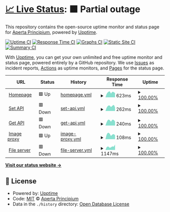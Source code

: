 # [📈 Live Status](https://status.interclip.app): <!--live status--> **🟧 Partial outage**

This repository contains the open-source uptime monitor and status page for [Aperta Principium](https://status.interclip.app), powered by [Upptime](https://github.com/upptime/upptime).

[![Uptime CI](https://github.com/aperta-principium/status/workflows/Uptime%20CI/badge.svg)](https://github.com/upptime/upptime/actions?query=workflow%3A%22Uptime+CI%22)
[![Response Time CI](https://github.com/aperta-principium/status/workflows/Response%20Time%20CI/badge.svg)](https://github.com/upptime/upptime/actions?query=workflow%3A%22Response+Time+CI%22)
[![Graphs CI](https://github.com/aperta-principium/status/workflows/Graphs%20CI/badge.svg)](https://github.com/upptime/upptime/actions?query=workflow%3A%22Graphs+CI%22)
[![Static Site CI](https://github.com/aperta-principium/status/workflows/Static%20Site%20CI/badge.svg)](https://github.com/upptime/upptime/actions?query=workflow%3A%22Static+Site+CI%22)
[![Summary CI](https://github.com/aperta-principium/status/workflows/Summary%20CI/badge.svg)](https://github.com/upptime/upptime/actions?query=workflow%3A%22Summary+CI%22)

With [Upptime](https://upptime.js.org), you can get your own unlimited and free uptime monitor and status page, powered entirely by a GitHub repository. We use [Issues](https://github.com/aperta-principium/status/issues) as incident reports, [Actions](https://github.com/aperta-principium/status/actions) as uptime monitors, and [Pages](https://status.interclip.app) for the status page.

<!--start: status pages-->
<!-- This summary is generated by Upptime (https://github.com/upptime/upptime) -->
<!-- Do not edit this manually, your changes will be overwritten -->
<!-- prettier-ignore -->
| URL | Status | History | Response Time | Uptime |
| --- | ------ | ------- | ------------- | ------ |
| <img alt="" src="https://favicons.githubusercontent.com/interclip.app" height="13"> [Homepage](https://interclip.app) | 🟩 Up | [homepage.yml](https://github.com/interclip/status/commits/HEAD/history/homepage.yml) | <details><summary><img alt="Response time graph" src="./graphs/homepage/response-time-week.png" height="20"> 623ms</summary><br><a href="https://status.interclip.app/history/homepage"><img alt="Response time 469" src="https://img.shields.io/endpoint?url=https%3A%2F%2Fraw.githubusercontent.com%2Finterclip%2Fstatus%2FHEAD%2Fapi%2Fhomepage%2Fresponse-time.json"></a><br><a href="https://status.interclip.app/history/homepage"><img alt="24-hour response time 648" src="https://img.shields.io/endpoint?url=https%3A%2F%2Fraw.githubusercontent.com%2Finterclip%2Fstatus%2FHEAD%2Fapi%2Fhomepage%2Fresponse-time-day.json"></a><br><a href="https://status.interclip.app/history/homepage"><img alt="7-day response time 623" src="https://img.shields.io/endpoint?url=https%3A%2F%2Fraw.githubusercontent.com%2Finterclip%2Fstatus%2FHEAD%2Fapi%2Fhomepage%2Fresponse-time-week.json"></a><br><a href="https://status.interclip.app/history/homepage"><img alt="30-day response time 628" src="https://img.shields.io/endpoint?url=https%3A%2F%2Fraw.githubusercontent.com%2Finterclip%2Fstatus%2FHEAD%2Fapi%2Fhomepage%2Fresponse-time-month.json"></a><br><a href="https://status.interclip.app/history/homepage"><img alt="1-year response time 469" src="https://img.shields.io/endpoint?url=https%3A%2F%2Fraw.githubusercontent.com%2Finterclip%2Fstatus%2FHEAD%2Fapi%2Fhomepage%2Fresponse-time-year.json"></a></details> | <details><summary><a href="https://status.interclip.app/history/homepage">100.00%</a></summary><a href="https://status.interclip.app/history/homepage"><img alt="All-time uptime 100.00%" src="https://img.shields.io/endpoint?url=https%3A%2F%2Fraw.githubusercontent.com%2Finterclip%2Fstatus%2FHEAD%2Fapi%2Fhomepage%2Fuptime.json"></a><br><a href="https://status.interclip.app/history/homepage"><img alt="24-hour uptime 100.00%" src="https://img.shields.io/endpoint?url=https%3A%2F%2Fraw.githubusercontent.com%2Finterclip%2Fstatus%2FHEAD%2Fapi%2Fhomepage%2Fuptime-day.json"></a><br><a href="https://status.interclip.app/history/homepage"><img alt="7-day uptime 100.00%" src="https://img.shields.io/endpoint?url=https%3A%2F%2Fraw.githubusercontent.com%2Finterclip%2Fstatus%2FHEAD%2Fapi%2Fhomepage%2Fuptime-week.json"></a><br><a href="https://status.interclip.app/history/homepage"><img alt="30-day uptime 100.00%" src="https://img.shields.io/endpoint?url=https%3A%2F%2Fraw.githubusercontent.com%2Finterclip%2Fstatus%2FHEAD%2Fapi%2Fhomepage%2Fuptime-month.json"></a><br><a href="https://status.interclip.app/history/homepage"><img alt="1-year uptime 100.00%" src="https://img.shields.io/endpoint?url=https%3A%2F%2Fraw.githubusercontent.com%2Finterclip%2Fstatus%2FHEAD%2Fapi%2Fhomepage%2Fuptime-year.json"></a></details>
| <img alt="" src="https://favicons.githubusercontent.com/interclip.app" height="13"> [Set API](https://interclip.app/includes/api?url=https://www.linguee.com/english-german/translation/meanbusiness.html) | 🟥 Down | [set-api.yml](https://github.com/interclip/status/commits/HEAD/history/set-api.yml) | <details><summary><img alt="Response time graph" src="./graphs/set-api/response-time-week.png" height="20"> 262ms</summary><br><a href="https://status.interclip.app/history/set-api"><img alt="Response time 267" src="https://img.shields.io/endpoint?url=https%3A%2F%2Fraw.githubusercontent.com%2Finterclip%2Fstatus%2FHEAD%2Fapi%2Fset-api%2Fresponse-time.json"></a><br><a href="https://status.interclip.app/history/set-api"><img alt="24-hour response time 253" src="https://img.shields.io/endpoint?url=https%3A%2F%2Fraw.githubusercontent.com%2Finterclip%2Fstatus%2FHEAD%2Fapi%2Fset-api%2Fresponse-time-day.json"></a><br><a href="https://status.interclip.app/history/set-api"><img alt="7-day response time 262" src="https://img.shields.io/endpoint?url=https%3A%2F%2Fraw.githubusercontent.com%2Finterclip%2Fstatus%2FHEAD%2Fapi%2Fset-api%2Fresponse-time-week.json"></a><br><a href="https://status.interclip.app/history/set-api"><img alt="30-day response time 262" src="https://img.shields.io/endpoint?url=https%3A%2F%2Fraw.githubusercontent.com%2Finterclip%2Fstatus%2FHEAD%2Fapi%2Fset-api%2Fresponse-time-month.json"></a><br><a href="https://status.interclip.app/history/set-api"><img alt="1-year response time 267" src="https://img.shields.io/endpoint?url=https%3A%2F%2Fraw.githubusercontent.com%2Finterclip%2Fstatus%2FHEAD%2Fapi%2Fset-api%2Fresponse-time-year.json"></a></details> | <details><summary><a href="https://status.interclip.app/history/set-api">100.00%</a></summary><a href="https://status.interclip.app/history/set-api"><img alt="All-time uptime 100.00%" src="https://img.shields.io/endpoint?url=https%3A%2F%2Fraw.githubusercontent.com%2Finterclip%2Fstatus%2FHEAD%2Fapi%2Fset-api%2Fuptime.json"></a><br><a href="https://status.interclip.app/history/set-api"><img alt="24-hour uptime 100.00%" src="https://img.shields.io/endpoint?url=https%3A%2F%2Fraw.githubusercontent.com%2Finterclip%2Fstatus%2FHEAD%2Fapi%2Fset-api%2Fuptime-day.json"></a><br><a href="https://status.interclip.app/history/set-api"><img alt="7-day uptime 100.00%" src="https://img.shields.io/endpoint?url=https%3A%2F%2Fraw.githubusercontent.com%2Finterclip%2Fstatus%2FHEAD%2Fapi%2Fset-api%2Fuptime-week.json"></a><br><a href="https://status.interclip.app/history/set-api"><img alt="30-day uptime 100.00%" src="https://img.shields.io/endpoint?url=https%3A%2F%2Fraw.githubusercontent.com%2Finterclip%2Fstatus%2FHEAD%2Fapi%2Fset-api%2Fuptime-month.json"></a><br><a href="https://status.interclip.app/history/set-api"><img alt="1-year uptime 100.00%" src="https://img.shields.io/endpoint?url=https%3A%2F%2Fraw.githubusercontent.com%2Finterclip%2Fstatus%2FHEAD%2Fapi%2Fset-api%2Fuptime-year.json"></a></details>
| <img alt="" src="https://favicons.githubusercontent.com/interclip.app" height="13"> [Get API](https://interclip.app/includes/get-api?code=tasks) | 🟥 Down | [get-api.yml](https://github.com/interclip/status/commits/HEAD/history/get-api.yml) | <details><summary><img alt="Response time graph" src="./graphs/get-api/response-time-week.png" height="20"> 240ms</summary><br><a href="https://status.interclip.app/history/get-api"><img alt="Response time 244" src="https://img.shields.io/endpoint?url=https%3A%2F%2Fraw.githubusercontent.com%2Finterclip%2Fstatus%2FHEAD%2Fapi%2Fget-api%2Fresponse-time.json"></a><br><a href="https://status.interclip.app/history/get-api"><img alt="24-hour response time 264" src="https://img.shields.io/endpoint?url=https%3A%2F%2Fraw.githubusercontent.com%2Finterclip%2Fstatus%2FHEAD%2Fapi%2Fget-api%2Fresponse-time-day.json"></a><br><a href="https://status.interclip.app/history/get-api"><img alt="7-day response time 240" src="https://img.shields.io/endpoint?url=https%3A%2F%2Fraw.githubusercontent.com%2Finterclip%2Fstatus%2FHEAD%2Fapi%2Fget-api%2Fresponse-time-week.json"></a><br><a href="https://status.interclip.app/history/get-api"><img alt="30-day response time 238" src="https://img.shields.io/endpoint?url=https%3A%2F%2Fraw.githubusercontent.com%2Finterclip%2Fstatus%2FHEAD%2Fapi%2Fget-api%2Fresponse-time-month.json"></a><br><a href="https://status.interclip.app/history/get-api"><img alt="1-year response time 244" src="https://img.shields.io/endpoint?url=https%3A%2F%2Fraw.githubusercontent.com%2Finterclip%2Fstatus%2FHEAD%2Fapi%2Fget-api%2Fresponse-time-year.json"></a></details> | <details><summary><a href="https://status.interclip.app/history/get-api">100.00%</a></summary><a href="https://status.interclip.app/history/get-api"><img alt="All-time uptime 100.00%" src="https://img.shields.io/endpoint?url=https%3A%2F%2Fraw.githubusercontent.com%2Finterclip%2Fstatus%2FHEAD%2Fapi%2Fget-api%2Fuptime.json"></a><br><a href="https://status.interclip.app/history/get-api"><img alt="24-hour uptime 100.00%" src="https://img.shields.io/endpoint?url=https%3A%2F%2Fraw.githubusercontent.com%2Finterclip%2Fstatus%2FHEAD%2Fapi%2Fget-api%2Fuptime-day.json"></a><br><a href="https://status.interclip.app/history/get-api"><img alt="7-day uptime 100.00%" src="https://img.shields.io/endpoint?url=https%3A%2F%2Fraw.githubusercontent.com%2Finterclip%2Fstatus%2FHEAD%2Fapi%2Fget-api%2Fuptime-week.json"></a><br><a href="https://status.interclip.app/history/get-api"><img alt="30-day uptime 100.00%" src="https://img.shields.io/endpoint?url=https%3A%2F%2Fraw.githubusercontent.com%2Finterclip%2Fstatus%2FHEAD%2Fapi%2Fget-api%2Fuptime-month.json"></a><br><a href="https://status.interclip.app/history/get-api"><img alt="1-year uptime 100.00%" src="https://img.shields.io/endpoint?url=https%3A%2F%2Fraw.githubusercontent.com%2Finterclip%2Fstatus%2FHEAD%2Fapi%2Fget-api%2Fuptime-year.json"></a></details>
| <img alt="" src="https://favicons.githubusercontent.com/interclip.app" height="13"> [Image proxy](https://interclip.app/proxy?url=https://trnck.dev/assets/img/logo.avif) | 🟩 Up | [image-proxy.yml](https://github.com/interclip/status/commits/HEAD/history/image-proxy.yml) | <details><summary><img alt="Response time graph" src="./graphs/image-proxy/response-time-week.png" height="20"> 108ms</summary><br><a href="https://status.interclip.app/history/image-proxy"><img alt="Response time 142" src="https://img.shields.io/endpoint?url=https%3A%2F%2Fraw.githubusercontent.com%2Finterclip%2Fstatus%2FHEAD%2Fapi%2Fimage-proxy%2Fresponse-time.json"></a><br><a href="https://status.interclip.app/history/image-proxy"><img alt="24-hour response time 134" src="https://img.shields.io/endpoint?url=https%3A%2F%2Fraw.githubusercontent.com%2Finterclip%2Fstatus%2FHEAD%2Fapi%2Fimage-proxy%2Fresponse-time-day.json"></a><br><a href="https://status.interclip.app/history/image-proxy"><img alt="7-day response time 108" src="https://img.shields.io/endpoint?url=https%3A%2F%2Fraw.githubusercontent.com%2Finterclip%2Fstatus%2FHEAD%2Fapi%2Fimage-proxy%2Fresponse-time-week.json"></a><br><a href="https://status.interclip.app/history/image-proxy"><img alt="30-day response time 120" src="https://img.shields.io/endpoint?url=https%3A%2F%2Fraw.githubusercontent.com%2Finterclip%2Fstatus%2FHEAD%2Fapi%2Fimage-proxy%2Fresponse-time-month.json"></a><br><a href="https://status.interclip.app/history/image-proxy"><img alt="1-year response time 142" src="https://img.shields.io/endpoint?url=https%3A%2F%2Fraw.githubusercontent.com%2Finterclip%2Fstatus%2FHEAD%2Fapi%2Fimage-proxy%2Fresponse-time-year.json"></a></details> | <details><summary><a href="https://status.interclip.app/history/image-proxy">100.00%</a></summary><a href="https://status.interclip.app/history/image-proxy"><img alt="All-time uptime 100.00%" src="https://img.shields.io/endpoint?url=https%3A%2F%2Fraw.githubusercontent.com%2Finterclip%2Fstatus%2FHEAD%2Fapi%2Fimage-proxy%2Fuptime.json"></a><br><a href="https://status.interclip.app/history/image-proxy"><img alt="24-hour uptime 100.00%" src="https://img.shields.io/endpoint?url=https%3A%2F%2Fraw.githubusercontent.com%2Finterclip%2Fstatus%2FHEAD%2Fapi%2Fimage-proxy%2Fuptime-day.json"></a><br><a href="https://status.interclip.app/history/image-proxy"><img alt="7-day uptime 100.00%" src="https://img.shields.io/endpoint?url=https%3A%2F%2Fraw.githubusercontent.com%2Finterclip%2Fstatus%2FHEAD%2Fapi%2Fimage-proxy%2Fuptime-week.json"></a><br><a href="https://status.interclip.app/history/image-proxy"><img alt="30-day uptime 100.00%" src="https://img.shields.io/endpoint?url=https%3A%2F%2Fraw.githubusercontent.com%2Finterclip%2Fstatus%2FHEAD%2Fapi%2Fimage-proxy%2Fuptime-month.json"></a><br><a href="https://status.interclip.app/history/image-proxy"><img alt="1-year uptime 100.00%" src="https://img.shields.io/endpoint?url=https%3A%2F%2Fraw.githubusercontent.com%2Finterclip%2Fstatus%2FHEAD%2Fapi%2Fimage-proxy%2Fuptime-year.json"></a></details>
| <img alt="" src="https://favicons.githubusercontent.com/files.interclip.app" height="13"> [File server](https://files.interclip.app/fee1220bb1.png) | 🟥 Down | [file-server.yml](https://github.com/interclip/status/commits/HEAD/history/file-server.yml) | <details><summary><img alt="Response time graph" src="./graphs/file-server/response-time-week.png" height="20"> 1147ms</summary><br><a href="https://status.interclip.app/history/file-server"><img alt="Response time 809" src="https://img.shields.io/endpoint?url=https%3A%2F%2Fraw.githubusercontent.com%2Finterclip%2Fstatus%2FHEAD%2Fapi%2Ffile-server%2Fresponse-time.json"></a><br><a href="https://status.interclip.app/history/file-server"><img alt="24-hour response time 140" src="https://img.shields.io/endpoint?url=https%3A%2F%2Fraw.githubusercontent.com%2Finterclip%2Fstatus%2FHEAD%2Fapi%2Ffile-server%2Fresponse-time-day.json"></a><br><a href="https://status.interclip.app/history/file-server"><img alt="7-day response time 1147" src="https://img.shields.io/endpoint?url=https%3A%2F%2Fraw.githubusercontent.com%2Finterclip%2Fstatus%2FHEAD%2Fapi%2Ffile-server%2Fresponse-time-week.json"></a><br><a href="https://status.interclip.app/history/file-server"><img alt="30-day response time 1097" src="https://img.shields.io/endpoint?url=https%3A%2F%2Fraw.githubusercontent.com%2Finterclip%2Fstatus%2FHEAD%2Fapi%2Ffile-server%2Fresponse-time-month.json"></a><br><a href="https://status.interclip.app/history/file-server"><img alt="1-year response time 809" src="https://img.shields.io/endpoint?url=https%3A%2F%2Fraw.githubusercontent.com%2Finterclip%2Fstatus%2FHEAD%2Fapi%2Ffile-server%2Fresponse-time-year.json"></a></details> | <details><summary><a href="https://status.interclip.app/history/file-server">100.00%</a></summary><a href="https://status.interclip.app/history/file-server"><img alt="All-time uptime 100.00%" src="https://img.shields.io/endpoint?url=https%3A%2F%2Fraw.githubusercontent.com%2Finterclip%2Fstatus%2FHEAD%2Fapi%2Ffile-server%2Fuptime.json"></a><br><a href="https://status.interclip.app/history/file-server"><img alt="24-hour uptime 100.00%" src="https://img.shields.io/endpoint?url=https%3A%2F%2Fraw.githubusercontent.com%2Finterclip%2Fstatus%2FHEAD%2Fapi%2Ffile-server%2Fuptime-day.json"></a><br><a href="https://status.interclip.app/history/file-server"><img alt="7-day uptime 100.00%" src="https://img.shields.io/endpoint?url=https%3A%2F%2Fraw.githubusercontent.com%2Finterclip%2Fstatus%2FHEAD%2Fapi%2Ffile-server%2Fuptime-week.json"></a><br><a href="https://status.interclip.app/history/file-server"><img alt="30-day uptime 100.00%" src="https://img.shields.io/endpoint?url=https%3A%2F%2Fraw.githubusercontent.com%2Finterclip%2Fstatus%2FHEAD%2Fapi%2Ffile-server%2Fuptime-month.json"></a><br><a href="https://status.interclip.app/history/file-server"><img alt="1-year uptime 100.00%" src="https://img.shields.io/endpoint?url=https%3A%2F%2Fraw.githubusercontent.com%2Finterclip%2Fstatus%2FHEAD%2Fapi%2Ffile-server%2Fuptime-year.json"></a></details>

<!--end: status pages-->

[**Visit our status website →**](https://status.interclip.app)

## 📄 License

- Powered by: [Upptime](https://github.com/upptime/upptime)
- Code: [MIT](./LICENSE) © [Aperta Principium](https://status.interclip.app)
- Data in the `./history` directory: [Open Database License](https://opendatacommons.org/licenses/odbl/1-0/)
